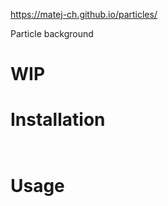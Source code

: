 https://matej-ch.github.io/particles/

Particle background

# WIP


# Installation
``
``

# Usage

```javascript

```
